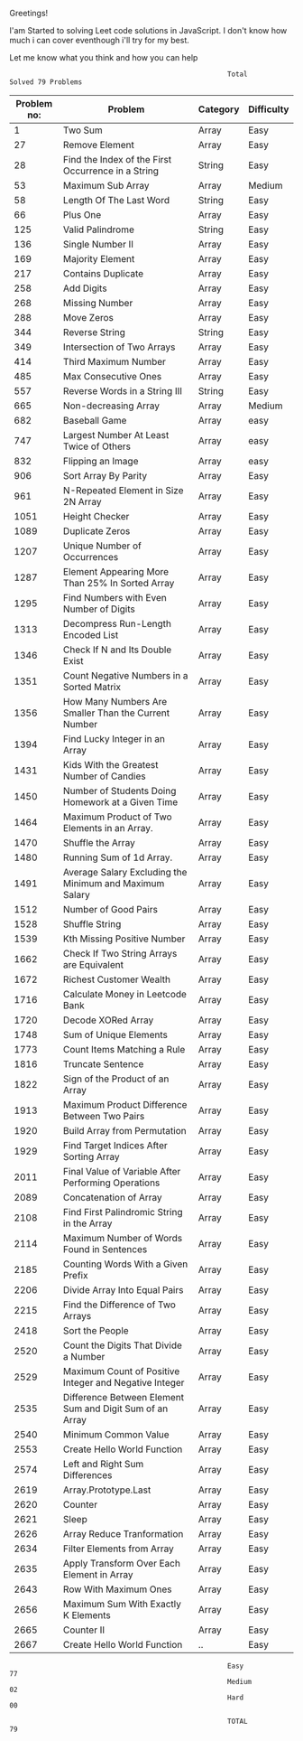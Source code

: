 Greetings!

I'am Started to solving Leet code solutions in JavaScript. I don't know how much i can cover eventhough i'll try for my best.

Let me know what you think and how you can help

                                                          Total                 Solved 79 Problems

| Problem no: | Problem                                                  | Category | Difficulty |
| ----------- | -------------------------------------------------------- | -------- | ---------- |
| 1           | Two Sum                                                  | Array    | Easy       |
| 27          | Remove Element                                           | Array    | Easy       |
| 28          | Find the Index of the First Occurrence in a String       | String   | Easy       |
| 53          | Maximum Sub Array                                        | Array    | Medium     |
| 58          | Length Of The Last Word                                  | String   | Easy       |
| 66          | Plus One                                                 | Array    | Easy       |
| 125         | Valid Palindrome                                         | String   | Easy       |
| 136         | Single Number II                                         | Array    | Easy       |
| 169         | Majority Element                                         | Array    | Easy       |
| 217         | Contains Duplicate                                       | Array    | Easy       |
| 258         | Add Digits                                               | Array    | Easy       |
| 268         | Missing Number                                           | Array    | Easy       |
| 288         | Move Zeros                                               | Array    | Easy       |
| 344         | Reverse String                                           | String   | Easy       |
| 349         | Intersection of Two Arrays                               | Array    | Easy       |
| 414         | Third Maximum Number                                     | Array    | Easy       |
| 485         | Max Consecutive Ones                                     | Array    | Easy       |
| 557         | Reverse Words in a String III                            | String   | Easy       |
| 665         | Non-decreasing Array                                     | Array    | Medium     |
| 682         | Baseball Game                                            | Array    | easy       |
| 747         | Largest Number At Least Twice of Others                  | Array    | easy       |
| 832         | Flipping an Image                                        | Array    | easy       |
| 906         | Sort Array By Parity                                     | Array    | Easy       |
| 961         | N-Repeated Element in Size 2N Array                      | Array    | Easy       |
| 1051        | Height Checker                                           | Array    | Easy       |
| 1089        | Duplicate Zeros                                          | Array    | Easy       |
| 1207        | Unique Number of Occurrences                             | Array    | Easy       |
| 1287        | Element Appearing More Than 25% In Sorted Array          | Array    | Easy       |
| 1295        | Find Numbers with Even Number of Digits                  | Array    | Easy       |
| 1313        | Decompress Run-Length Encoded List                       | Array    | Easy       |
| 1346        | Check If N and Its Double Exist                          | Array    | Easy       |
| 1351        | Count Negative Numbers in a Sorted Matrix                | Array    | Easy       |
| 1356        | How Many Numbers Are Smaller Than the Current Number     | Array    | Easy       |
| 1394        | Find Lucky Integer in an Array                           | Array    | Easy       |
| 1431        | Kids With the Greatest Number of Candies                 | Array    | Easy       |
| 1450        | Number of Students Doing Homework at a Given Time        | Array    | Easy       |
| 1464        | Maximum Product of Two Elements in an Array.             | Array    | Easy       |
| 1470        | Shuffle the Array                                        | Array    | Easy       |
| 1480        | Running Sum of 1d Array.                                 | Array    | Easy       |
| 1491        | Average Salary Excluding the Minimum and Maximum Salary  | Array    | Easy       |
| 1512        | Number of Good Pairs                                     | Array    | Easy       |
| 1528        | Shuffle String                                           | Array    | Easy       |
| 1539        | Kth Missing Positive Number                              | Array    | Easy       |
| 1662        | Check If Two String Arrays are Equivalent                | Array    | Easy       |
| 1672        | Richest Customer Wealth                                  | Array    | Easy       |
| 1716        | Calculate Money in Leetcode Bank                         | Array    | Easy       |
| 1720        | Decode XORed Array                                       | Array    | Easy       |
| 1748        | Sum of Unique Elements                                   | Array    | Easy       |
| 1773        | Count Items Matching a Rule                              | Array    | Easy       |
| 1816        | Truncate Sentence                                        | Array    | Easy       |
| 1822        | Sign of the Product of an Array                          | Array    | Easy       |
| 1913        | Maximum Product Difference Between Two Pairs             | Array    | Easy       |
| 1920        | Build Array from Permutation                             | Array    | Easy       |
| 1929        | Find Target Indices After Sorting Array                  | Array    | Easy       |
| 2011        | Final Value of Variable After Performing Operations      | Array    | Easy       |
| 2089        | Concatenation of Array                                   | Array    | Easy       |
| 2108        | Find First Palindromic String in the Array               | Array    | Easy       |
| 2114        | Maximum Number of Words Found in Sentences               | Array    | Easy       |
| 2185        | Counting Words With a Given Prefix                       | Array    | Easy       |
| 2206        | Divide Array Into Equal Pairs                            | Array    | Easy       |
| 2215        | Find the Difference of Two Arrays                        | Array    | Easy       |
| 2418        | Sort the People                                          | Array    | Easy       |
| 2520        | Count the Digits That Divide a Number                    | Array    | Easy       |
| 2529        | Maximum Count of Positive Integer and Negative Integer   | Array    | Easy       |
| 2535        | Difference Between Element Sum and Digit Sum of an Array | Array    | Easy       |
| 2540        | Minimum Common Value                                     | Array    | Easy       |
| 2553        | Create Hello World Function                              | Array    | Easy       |
| 2574        | Left and Right Sum Differences                           | Array    | Easy       |
| 2619        | Array.Prototype.Last                                     | Array    | Easy       |
| 2620        | Counter                                                  | Array    | Easy       |
| 2621        | Sleep                                                    | Array    | Easy       |
| 2626        | Array Reduce Tranformation                               | Array    | Easy       |
| 2634        | Filter Elements from Array                               | Array    | Easy       |
| 2635        | Apply Transform Over Each Element in Array               | Array    | Easy       |
| 2643        | Row With Maximum Ones                                    | Array    | Easy       |
| 2656        | Maximum Sum With Exactly K Elements                      | Array    | Easy       |
| 2665        | Counter II                                               | Array    | Easy       |
| 2667        | Create Hello World Function                              | ..       | Easy       |

                                                          Easy                  77
                                                          Medium                02
                                                          Hard                  00

                                                          TOTAL                 79
